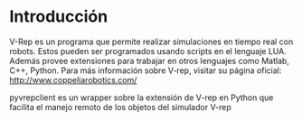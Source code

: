 
# Introducción

V-Rep es un programa que permite realizar simulaciones en tiempo real con robots. Estos pueden ser programados usando scripts en el lenguaje LUA. Además provee extensiones para trabajar en otros lenguajes como Matlab, C++, Python.
Para más información sobre V-rep, visitar su página oficial: http://www.coppeliarobotics.com/

pyvrepclient es un wrapper sobre la extensión de V-rep en Python que facilita el manejo remoto de los objetos del simulador V-rep




